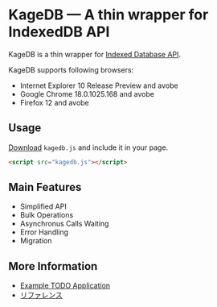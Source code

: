 KageDB — A thin wrapper for IndexedDB API
==================================================================

KageDB is a thin wrapper for [Indexed Database API](http://www.w3.org/TR/IndexedDB/).

KageDB supports following browsers:
- Internet Explorer 10 Release Preview and avobe
- Google Chrome 18.0.1025.168 and avobe
- Firefox 12 and avobe


## Usage

[Download](https://github.com/nakamura-to/KageDB/downloads) `kagedb.js` and include it in your page.

```html
<script src="kagedb.js"></script>
```


## Main Features

- Simplified API
- Bulk Operations
- Asynchronus Calls Waiting
- Error Handling
- Migration

## More Information

- [Example TODO Application](http://nakamura-to.github.com/KageDB/examples/todo.html)
- [リファレンス](https://github.com/nakamura-to/KageDB/wiki/リファレンス)

